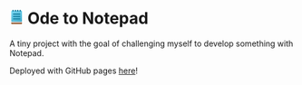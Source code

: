 # <img src="./resources/images/icons/notepad-favicon.png" width="25" height="auto" alt="Windows Notepad icon"/> Ode to Notepad

A tiny project with the goal of challenging myself to develop something with Notepad. 

Deployed with GitHub pages [here](https://sephdot.github.io/OdeToNotepad/ "Check it out!")!
